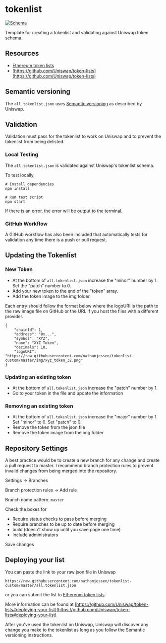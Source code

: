 # tokenlist

[![Schema](https://github.com/nathanjessen/tokenlist-custom/workflows/Schema/badge.svg)](https://github.com/nathanjessen/tokenlist-custom/actions?query=workflow%3ASchema)

Template for creating a tokenlist and validating against Uniswap token schema.

## Resources

* [Ethereum token lists](https://tokenlists.org/)
* [https://github.com/Uniswap/token-lists](https://github.com/Uniswap/token-lists)

## Semantic versioning

The `all.tokenlist.json` uses [Semantic versioning](https://github.com/Uniswap/token-lists/blob/master/README.md#semantic-versioning) as described by Uniswap.

## Validation

Validation must pass for the tokenlist to work on Uniswap and to prevent the tokenlist from being delisted.

### Local Testing

The `all.tokenlist.json` is validated against Uniswap's tokenlist schema.

To test locally,

```
# Install dependencies
npm install

# Run test script
npm start
```

If there is an error, the error will be output to the terminal.

### GitHub Workflow

A GitHub workflow has also been included that automatically tests for validation any time there is a push or pull request.

## Updating the Tokenlist

### New Token

- At the bottom of `all.tokenlist.json` increase the "minor" number by 1. Set the "patch" number to 0.
- Add your new token to the end of the "token" array.
- Add the token image to the img folder.

Each entry should follow the format below where the logoURI is the path to the raw image file on GitHub or the URL if you host the files with a different provider.

```
{
    "chainId": 1,
    "address": "0x...",
    "symbol": "XYZ",
    "name": "XYZ Token",
    "decimals": 18,
    "logoURI": "https://raw.githubusercontent.com/nathanjessen/tokenlist-custom/master/img/xyz_token_32.png"
}
```

### Updating an existing token

- At the bottom of `all.tokenlist.json` increase the "patch" number by 1.
- Go to your token in the file and update the information

### Removing an existing token

- At the bottom of `all.tokenlist.json` increase the "major" number by 1. Set "minor" to 0. Set "patch" to 0.
- Remove the token from the json file
- Remove the token image from the img folder

## Repository Settings

A best practice would be to create a new branch for any change and create a pull request to master. I recommend branch protection rules to prevent invalid changes from being merged into the repository.

Settings -> Branches

Branch protection rules -> Add rule

Branch name pattern: `master`

Check the boxes for

* Require status checks to pass before merging
* Require branches to be up to date before merging
* build (doesn't show up until you save page one time)
* Include administrators

Save changes

## Deploying your list

You can paste the link to your raw json file in Uniswap

`https://raw.githubusercontent.com/nathanjessen/tokenlist-custom/master/all.tokenlist.json`

or
you can submit the list to [Ethereum token lists](https://tokenlists.org/).

More information can be found at [https://github.com/Uniswap/token-lists#deploying-your-list](https://github.com/Uniswap/token-lists#deploying-your-list)

After you've used the tokenlist on Uniswap, Uniswap will discover any change you make to the tokenlist as long as you follow the Semantic versioning instructions.
